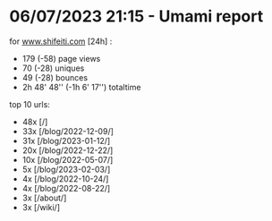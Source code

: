 # 06/07/2023 21:15 - Umami report
for www.shifeiti.com [24h] :

 - 179 (-58) page views
 - 70 (-28) uniques
 - 49 (-28) bounces
 - 2h 48' 48'' (-1h 6' 17'') totaltime


top 10 urls:
 - 48x [/]
 - 33x [/blog/2022-12-09/]
 - 31x [/blog/2023-01-12/]
 - 20x [/blog/2022-12-22/]
 - 10x [/blog/2022-05-07/]
 - 5x [/blog/2023-02-03/]
 - 4x [/blog/2022-10-24/]
 - 4x [/blog/2022-08-22/]
 - 3x [/about/]
 - 3x [/wiki/]



